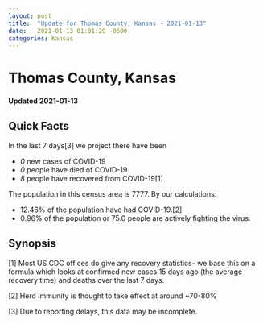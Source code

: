 ```yaml
---
layout: post
title:  "Update for Thomas County, Kansas - 2021-01-13"
date:   2021-01-13 01:01:29 -0600
categories: Kansas
---
```


# Thomas County, Kansas
#### Updated 2021-01-13

## Quick Facts

In the last 7 days[3] we project there have been
- *0* new cases of COVID-19
- *0* people have died of COVID-19
- *8* people have recovered from COVID-19[1]

The population in this census area is 7777. By our calculations:
- 12.46% of the population have had COVID-19.[2]
- 0.96% of the population or 75.0 people are actively fighting the virus.

## Synopsis




[1] Most US CDC offices do give any recovery statistics- we base this on a formula which looks at confirmed new cases
15 days ago (the average recovery time) and deaths over the last 7 days.

[2] Herd Immunity is thought to take effect at around ~70-80%

[3] Due to reporting delays, this data may be incomplete.
 
    